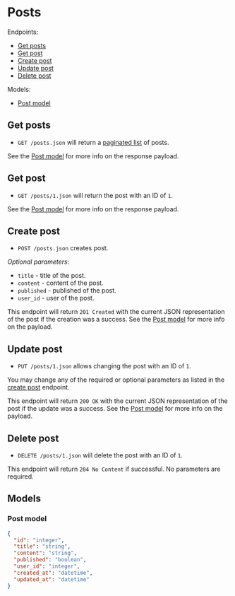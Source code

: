# Posts

Endpoints:

- [Get posts](#get-posts)
- [Get post](#get-post)
- [Create post](#create-post)
- [Update post](#update-post)
- [Delete post](#delete-post)

Models:

- [Post model](#post-model)

## Get posts

- `GET /posts.json` will return a [paginated list](../README.md#pagination) of posts.

<!--
_Optional query parameters_:

* `attribute1` - when set to true, will only return resources that...
* `attribute2` - when set to true, will only return resources that...
-->

See the [Post model](#post-model) for more info on the response payload.

## Get post

- `GET /posts/1.json` will return the post with an ID of `1`.

See the [Post model](#post-model) for more info on the response payload.

## Create post

- `POST /posts.json` creates post.

<!--
**Required parameters**:

* `title` - title of the post.
* `content` - content of the post.
* `published` - published of the post.
* `user_id` - user of the post.
-->

_Optional parameters_:

* `title` - title of the post.
* `content` - content of the post.
* `published` - published of the post.
* `user_id` - user of the post.

This endpoint will return `201 Created` with the current JSON representation of the post if the creation was a success. See the [Post model](#post-model) for more info on the payload.

## Update post

- `PUT /posts/1.json` allows changing the post with an ID of `1`.

You may change any of the required or optional parameters as listed in the [create post](#create-post) endpoint.

This endpoint will return `200 OK` with the current JSON representation of the post if the update was a success. See the [Post model](#post-model) for more info on the payload.

## Delete post

- `DELETE /posts/1.json` will delete the post with an ID of `1`.

This endpoint will return `204 No Content` if successful. No parameters are required.

## Models

### Post model

```json
{
  "id": "integer",
  "title": "string",
  "content": "string",
  "published": "boolean",
  "user_id": "integer",
  "created_at": "datetime",
  "updated_at": "datetime"
}
```
